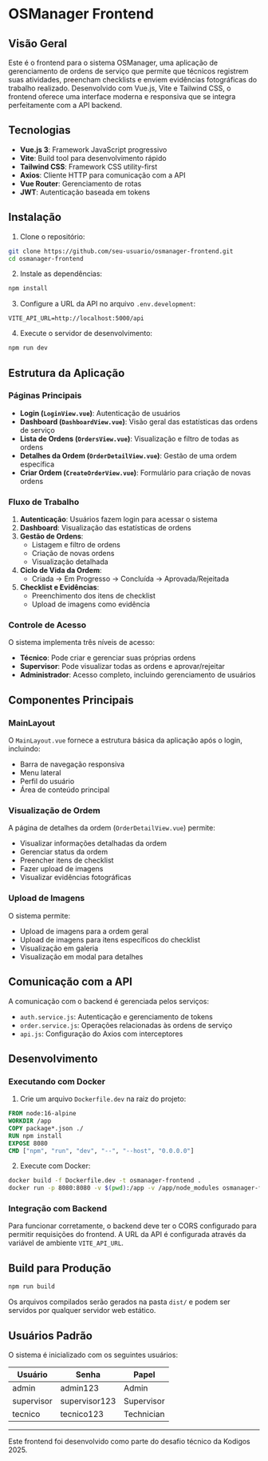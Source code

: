 # OSManager Frontend

## Visão Geral

Este é o frontend para o sistema OSManager, uma aplicação de gerenciamento de ordens de serviço que permite que técnicos registrem suas atividades, preencham checklists e enviem evidências fotográficas do trabalho realizado. Desenvolvido com Vue.js, Vite e Tailwind CSS, o frontend oferece uma interface moderna e responsiva que se integra perfeitamente com a API backend.

## Tecnologias

- **Vue.js 3**: Framework JavaScript progressivo
- **Vite**: Build tool para desenvolvimento rápido
- **Tailwind CSS**: Framework CSS utility-first
- **Axios**: Cliente HTTP para comunicação com a API
- **Vue Router**: Gerenciamento de rotas
- **JWT**: Autenticação baseada em tokens

## Instalação

1. Clone o repositório:
```bash
git clone https://github.com/seu-usuario/osmanager-frontend.git
cd osmanager-frontend
```

2. Instale as dependências:
```bash
npm install
```

3. Configure a URL da API no arquivo `.env.development`:
```
VITE_API_URL=http://localhost:5000/api
```

4. Execute o servidor de desenvolvimento:
```bash
npm run dev
```

## Estrutura da Aplicação

### Páginas Principais

- **Login (`LoginView.vue`)**: Autenticação de usuários
- **Dashboard (`DashboardView.vue`)**: Visão geral das estatísticas das ordens de serviço
- **Lista de Ordens (`OrdersView.vue`)**: Visualização e filtro de todas as ordens
- **Detalhes da Ordem (`OrderDetailView.vue`)**: Gestão de uma ordem específica
- **Criar Ordem (`CreateOrderView.vue`)**: Formulário para criação de novas ordens

### Fluxo de Trabalho

1. **Autenticação**: Usuários fazem login para acessar o sistema
2. **Dashboard**: Visualização das estatísticas de ordens
3. **Gestão de Ordens**:
   - Listagem e filtro de ordens
   - Criação de novas ordens
   - Visualização detalhada
4. **Ciclo de Vida da Ordem**:
   - Criada → Em Progresso → Concluída → Aprovada/Rejeitada
5. **Checklist e Evidências**:
   - Preenchimento dos itens de checklist
   - Upload de imagens como evidência

### Controle de Acesso

O sistema implementa três níveis de acesso:
- **Técnico**: Pode criar e gerenciar suas próprias ordens
- **Supervisor**: Pode visualizar todas as ordens e aprovar/rejeitar
- **Administrador**: Acesso completo, incluindo gerenciamento de usuários

## Componentes Principais

### MainLayout

O `MainLayout.vue` fornece a estrutura básica da aplicação após o login, incluindo:
- Barra de navegação responsiva
- Menu lateral
- Perfil do usuário
- Área de conteúdo principal

### Visualização de Ordem

A página de detalhes da ordem (`OrderDetailView.vue`) permite:
- Visualizar informações detalhadas da ordem
- Gerenciar status da ordem
- Preencher itens de checklist
- Fazer upload de imagens
- Visualizar evidências fotográficas

### Upload de Imagens

O sistema permite:
- Upload de imagens para a ordem geral
- Upload de imagens para itens específicos do checklist
- Visualização em galeria
- Visualização em modal para detalhes

## Comunicação com a API

A comunicação com o backend é gerenciada pelos serviços:
- `auth.service.js`: Autenticação e gerenciamento de tokens
- `order.service.js`: Operações relacionadas às ordens de serviço
- `api.js`: Configuração do Axios com interceptores

## Desenvolvimento

### Executando com Docker

1. Crie um arquivo `Dockerfile.dev` na raiz do projeto:
```dockerfile
FROM node:16-alpine
WORKDIR /app
COPY package*.json ./
RUN npm install
EXPOSE 8080
CMD ["npm", "run", "dev", "--", "--host", "0.0.0.0"]
```

2. Execute com Docker:
```bash
docker build -f Dockerfile.dev -t osmanager-frontend .
docker run -p 8080:8080 -v $(pwd):/app -v /app/node_modules osmanager-frontend
```

### Integração com Backend

Para funcionar corretamente, o backend deve ter o CORS configurado para permitir requisições do frontend. A URL da API é configurada através da variável de ambiente `VITE_API_URL`.

## Build para Produção

```bash
npm run build
```

Os arquivos compilados serão gerados na pasta `dist/` e podem ser servidos por qualquer servidor web estático.

## Usuários Padrão

O sistema é inicializado com os seguintes usuários:

| Usuário     | Senha         | Papel      |
|-------------|---------------|------------|
| admin       | admin123      | Admin      |
| supervisor  | supervisor123 | Supervisor |
| tecnico     | tecnico123    | Technician |

---

Este frontend foi desenvolvido como parte do desafio técnico da Kodigos 2025.